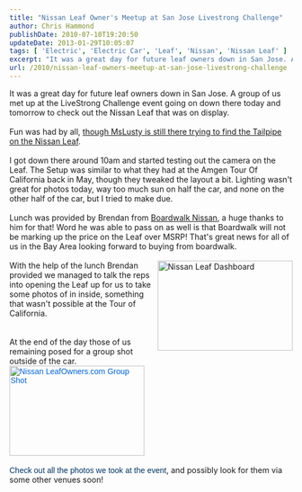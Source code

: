 ```yaml
---
title: "Nissan Leaf Owner's Meetup at San Jose Livestrong Challenge"
author: Chris Hammond
publishDate: 2010-07-10T19:20:50
updateDate: 2013-01-29T10:05:07
tags: [ 'Electric', 'Electric Car', 'Leaf', 'Nissan', 'Nissan Leaf' ]
excerpt: "It was a great day for future leaf owners down in San Jose. A group of us met up at the LiveStrong Challenge event going on down there today and tomorrow to check out the Nissan Leaf that was on display.  Fun was had by all,&nbsp;though MsLusty is still there trying to find the Tailpipe on the Nissan Leaf.  I got down there around 10am and started testing out the camera on the Leaf. The Setup was similar to what they had at the Amgen Tour Of California back in May, though they tweaked the layout a bit. Lighting wasn't great for photos today, way too much sun on half the car, and none on the other half of the car, but I tried to make due.&nbsp;  Lunch was provided by Brendan from&nbsp;Boardwalk Nissan, a huge thanks to him for that! Word he was able to pass on as well is that Boardwalk will not be marking up the price on the Leaf over MSRP! That's great news for all of us in the Bay Area looking forward to buying from boardwalk.  With the help of the lunch Brendan provided we managed to talk the reps into opening the Leaf up for us to take some photos of in inside, something that wasn't possible at the Tour of California.   At the end of the day those of us remaining posed for a group shot outside of the car.   Check out all the photos we took at the event, and possibly look for them via some other venues soon!"
url: /2010/nissan-leaf-owners-meetup-at-san-jose-livestrong-challenge  # Use the generated URL with year
---
```

It was a great day for future leaf owners down in San Jose. A group of us met up at the LiveStrong Challenge event going on down there today and tomorrow to check out the Nissan Leaf that was on display.<br /> <br /> Fun was had by all,&nbsp;<a href="https://www.flickr.com/photos/chammond/4781382892/">though MsLusty is still there trying to find the Tailpipe on the Nissan Leaf</a>.<br /> <br /> I got down there around 10am and started testing out the camera on the Leaf. The Setup was similar to what they had at the Amgen Tour Of California back in May, though they tweaked the layout a bit. Lighting wasn't great for photos today, way too much sun on half the car, and none on the other half of the car, but I tried to make due.&nbsp;<br /> <br /> Lunch was provided by Brendan from&nbsp;<a href="https://www.boardwalknissan.com/" target="_blank">Boardwalk Nissan</a>, a huge thanks to him for that! Word he was able to pass on as well is that Boardwalk will not be marking up the price on the Leaf over MSRP! That's great news for all of us in the Bay Area looking forward to buying from boardwalk.<br /> <br /> <a href="https://www.flickr.com/photos/chammond/4781381760/" title="Nissan Leaf Dashboard" target="_blank"><img src="https://farm5.static.flickr.com/4117/4781381760_f03a4d8cb0_m.jpg" width="240" height="160" alt="Nissan Leaf Dashboard" class="pc_img" style="border:   none;  float: right;" /></a>With the help of the lunch Brendan provided we managed to talk the reps into opening the Leaf up for us to take some photos of in inside, something that wasn't possible at the Tour of California.<br /> <br /> <br /> At the end of the day those of us remaining posed for a group shot outside of the car.<br /> <a href="https://www.flickr.com/photos/chammond/4781390300/" title="Nissan LeafOwners.com Group Shot" target="_blank" style="font-family: arial, helvetica, sans-serif; color: #0063dc; text-decoration: underline;"><img src="https://farm5.static.flickr.com/4117/4781390300_4f60192507_m.jpg" width="240" height="160" alt="Nissan LeafOwners.com Group Shot" class="pc_img" style="border:   none;" /></a><br /> <br /> <a href="https://www.leafowner.com/Pictures/view/setdisplay/setid/72157624465938980.aspx" style="font-family: arial, helvetica, sans-serif; color: #003366; text-decoration: none;">Check out all the photos we took at the event</a>, and possibly look for them via some other venues soon!

